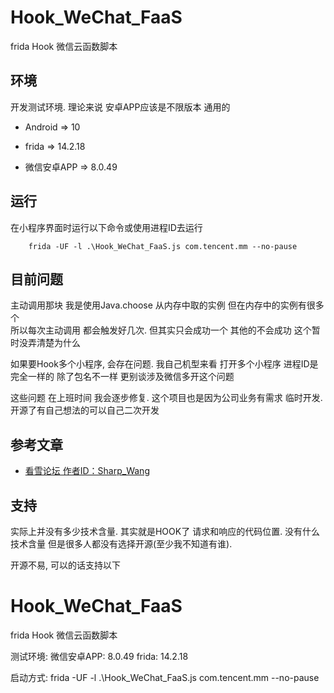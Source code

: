 # Hook_WeChat_FaaS
frida Hook 微信云函数脚本


## 环境

开发测试环境. 理论来说 安卓APP应该是不限版本 通用的

 - Android => 10

- frida => 14.2.18

- 微信安卓APP => 8.0.49



## 运行


在小程序界面时运行以下命令或使用进程ID去运行
```
    frida -UF -l .\Hook_WeChat_FaaS.js com.tencent.mm --no-pause
```

## 目前问题

主动调用那块 我是使用Java.choose 从内存中取的实例 但在内存中的实例有很多个  
所以每次主动调用 都会触发好几次. 但其实只会成功一个 其他的不会成功 这个暂时没弄清楚为什么
  
如果要Hook多个小程序, 会存在问题. 我自己机型来看 打开多个小程序 进程ID是完全一样的 除了包名不一样
更别谈涉及微信多开这个问题
  
这些问题 在上班时间 我会逐步修复. 这个项目也是因为公司业务有需求 临时开发. 开源了有自己想法的可以自己二次开发


## 参考文章

 - [看雪论坛 作者ID：Sharp_Wang](https://mp.weixin.qq.com/s/7yZzf4V-2fcn-jRwm4uO-w)

## 支持

实际上并没有多少技术含量. 其实就是HOOK了 请求和响应的代码位置. 没有什么技术含量
但是很多人都没有选择开源(至少我不知道有谁).

开源不易, 可以的话支持以下
# Hook_WeChat_FaaS
frida Hook 微信云函数脚本


测试环境:
  微信安卓APP: 8.0.49
  frida: 14.2.18

启动方式:
  frida -UF -l .\Hook_WeChat_FaaS.js com.tencent.mm --no-pause
